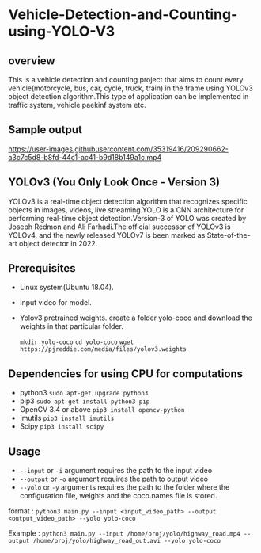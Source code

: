 # Vehicle-Detection-and-Counting-using-YOLO-V3
## overview
This is a vehicle detection and counting project that aims to count every vehicle(motorcycle, bus, car, cycle, truck, train) in the frame using YOLOv3 object detection algorithm.This type of application can be implemented in traffic system, vehicle paekinf system etc.

## Sample output


https://user-images.githubusercontent.com/35319416/209290662-a3c7c5d8-b8fd-44c1-ac41-b9d18b149a1c.mp4



## YOLOv3 (You Only Look Once - Version 3)
YOLOv3 is a real-time object detection algorithm that recognizes specific objects in images, videos, live streaming.YOLO is a CNN architecture for performing real-time object detection.Version-3 of YOLO was created by Joseph Redmon and Ali Farhadi.The official successor of YOLOv3 is YOLOv4, and the newly released YOLOv7 is been marked as State-of-the-art object detector in 2022.


## Prerequisites
* Linux system(Ubuntu 18.04).
* input video for model.
* Yolov3 pretrained weights.
  create a folder yolo-coco and download the weights in that particular folder.
  
  `mkdir yolo-coco`
  `cd yolo-coco`
  `wget https://pjreddie.com/media/files/yolov3.weights`

## Dependencies for using CPU for computations
* python3 `sudo apt-get upgrade python3`
* pip3 `sudo apt-get install python3-pip`
* OpenCV 3.4 or above `pip3 install opencv-python`
* Imutils `pip3 install imutils`
* Scipy `pip3 install scipy`

## Usage
* `--input` or `-i` argument requires the path to the input video
* `--output` or `-o` argument requires the path to output video
* `--yolo` or `-y` arguments requires the path to the folder where the configuration file, weights and the coco.names file is stored.

format :
  `python3 main.py --input <input_video_path> --output <output_video_path> --yolo yolo-coco`
  
Example :
  `python3 main.py --input /home/proj/yolo/highway_road.mp4 --output /home/proj/yolo/highway_road_out.avi --yolo yolo-coco`
